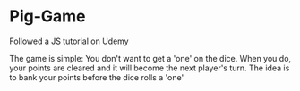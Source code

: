 # Pig-Game
Followed a JS tutorial on Udemy

The game is simple:
You don't want to get a 'one' on the dice. When you do, your points are cleared and it will become
the next player's turn. The idea is to bank your points before the dice rolls a 'one'
